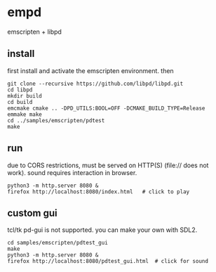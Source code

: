 # empd

emscripten + libpd

## install

first install and activate the emscripten environment. then

```
git clone --recursive https://github.com/libpd/libpd.git
cd libpd
mkdir build
cd build
emcmake cmake .. -DPD_UTILS:BOOL=OFF -DCMAKE_BUILD_TYPE=Release
emmake make
cd ../samples/emscripten/pdtest
make
```

## run

due to CORS restrictions, must be served on HTTP(S)
(file:// does not work).  sound requires interaction in browser.

```
python3 -m http.server 8080 &
firefox http://localhost:8080/index.html   # click to play
```

## custom gui

tcl/tk pd-gui is not supported.
you can make your own with SDL2.

```
cd samples/emscripten/pdtest_gui
make
python3 -m http.server 8080 &
firefox http://localhost:8080/pdtest_gui.html  # click for sound
```
